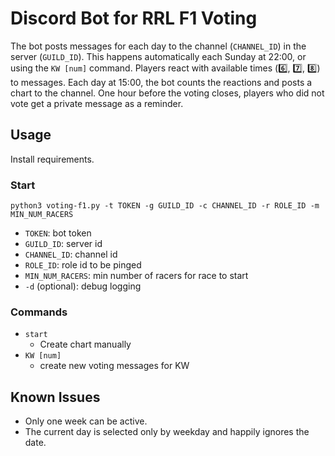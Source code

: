 # Discord Bot for RRL F1 Voting

The bot posts messages for each day to the channel (`CHANNEL_ID`) in the server (`GUILD_ID`).
This happens automatically each Sunday at 22:00, or using the `KW [num]` command.
Players react with available times (6️⃣, 7️⃣, 8️⃣) to messages.
Each day at 15:00, the bot counts the reactions and posts a chart to the channel.
One hour before the voting closes, players who did not vote get a private message as a reminder.

## Usage
Install requirements.

### Start
`python3 voting-f1.py -t TOKEN -g GUILD_ID -c CHANNEL_ID -r ROLE_ID -m MIN_NUM_RACERS`
- `TOKEN`: bot token
- `GUILD_ID`: server id
- `CHANNEL_ID`: channel id
- `ROLE_ID`: role id to be pinged
- `MIN_NUM_RACERS`: min number of racers for race to start
- `-d` (optional): debug logging

### Commands
- `start`
    - Create chart manually
- `KW [num]`
    - create new voting messages for KW

## Known Issues
- Only one week can be active.
- The current day is selected only by weekday and happily ignores the date.
